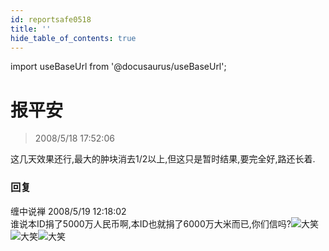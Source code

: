 ```yaml
---
id: reportsafe0518 
title: ''
hide_table_of_contents: true
---
```


import useBaseUrl from '@docusaurus/useBaseUrl';

# 报平安

> 2008/5/18 17:52:06

<div style={{color: '#CC0000', fontWeight: 'normal', fontSize: '18px'}}>

这几天效果还行,最大的肿块消去1/2以上,但这只是暂时结果,要完全好,路还长着.

</div>

### 回复

<div class='blog-comment'>
<span class='blog-comment-chan'>缠中说禅</span> 2008/5/19 12:18:02<br/>
谁说本ID捐了5000万人民币啊,本ID也就捐了6000万大米而已,你们信吗?<img src={useBaseUrl('https://gateway.ipfscdn.io/ipfs/QmXSnds2BF97yuZwYAMLwrpjQcuPcm22WGsFmBJfWFTEUM/economics/reportsafe0518/smile.gif')} title="大笑"/><img src={useBaseUrl('https://gateway.ipfscdn.io/ipfs/QmXSnds2BF97yuZwYAMLwrpjQcuPcm22WGsFmBJfWFTEUM/economics/reportsafe0518/smile.gif')} title="大笑"/><img src={useBaseUrl('https://gateway.ipfscdn.io/ipfs/QmXSnds2BF97yuZwYAMLwrpjQcuPcm22WGsFmBJfWFTEUM/economics/reportsafe0518/smile.gif')} title="大笑"/>
</div>